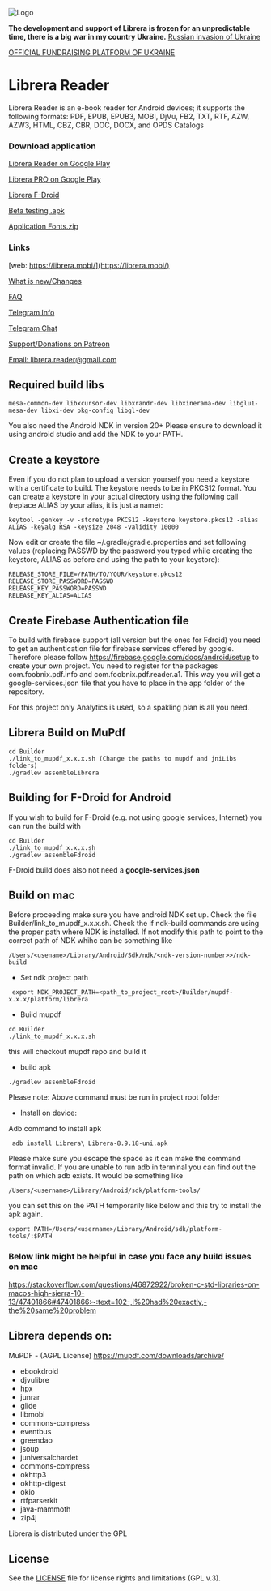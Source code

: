 ![Logo](https://raw.githubusercontent.com/foobnix/LirbiReader/master/logo.jpg)

**The development and support of Librera is frozen for an unpredictable time, there is a big war in my country
Ukraine.**
[Russian invasion of Ukraine](https://en.wikipedia.org/wiki/2022_Russian_invasion_of_Ukraine)

[OFFICIAL FUNDRAISING PLATFORM OF UKRAINE](https://u24.gov.ua/)

# Librera Reader

Librera Reader is an e-book reader for Android devices;
it supports the following formats: PDF, EPUB, EPUB3, MOBI, DjVu, FB2, TXT, RTF, AZW, AZW3, HTML, CBZ, CBR, DOC, DOCX,
and OPDS Catalogs

### Download application

[Librera Reader on Google Play](https://play.google.com/store/apps/details?id=com.foobnix.pdf.reader)

[Librera PRO on Google Play](https://play.google.com/store/apps/details?id=com.foobnix.pro.pdf.reader)

[Librera F-Droid](https://f-droid.org/en/packages/com.foobnix.pro.pdf.reader/)

[Beta testing .apk](http://beta.librera.mobi/)

[Application Fonts.zip](https://github.com/foobnix/LirbiReader/tree/master/Builder/fonts)

### Links

[web: https://librera.mobi/](https://librera.mobi/)

[What is new/Changes](https://librera.mobi/what-is-new/)

[FAQ](https://librera.mobi/faq/)

[Telegram Info](https://t.me/LibreraReader)

[Telegram Chat](https://t.me/librera_reader_chat)

[Support/Donations on Patreon](https://www.patreon.com/librera)

[Email: librera.reader@gmail.com](mailto:librera.reader@gmail.com)

## Required build libs

~~~~
mesa-common-dev libxcursor-dev libxrandr-dev libxinerama-dev libglu1-mesa-dev libxi-dev pkg-config libgl-dev
~~~~

You also need the Android NDK in version 20+
Please ensure to download it using android studio and add the NDK to your PATH.

## Create a keystore

Even if you do not plan to upload a version yourself you need a keystore with a certificate to build.
The keystore needs to be in PKCS12 format.
You can create a keystore in your actual directory using the following call
(replace ALIAS by your alias, it is just a name):

~~~~
keytool -genkey -v -storetype PKCS12 -keystore keystore.pkcs12 -alias ALIAS -keyalg RSA -keysize 2048 -validity 10000
~~~~

Now edit or create the file ~/.gradle/gradle.properties and set following values
(replacing PASSWD by the password you typed while creating the keystore, ALIAS as before and using the path to your
keystore):

~~~~
RELEASE_STORE_FILE=/PATH/TO/YOUR/keystore.pkcs12
RELEASE_STORE_PASSWORD=PASSWD
RELEASE_KEY_PASSWORD=PASSWD
RELEASE_KEY_ALIAS=ALIAS
~~~~

## Create Firebase Authentication file

To build with firebase support (all version but the ones for Fdroid) you need to get an
authentication file for firebase services offered by google. Therefore please follow
https://firebase.google.com/docs/android/setup to create your own project. You need to
register for the packages com.foobnix.pdf.info and com.foobnix.pdf.reader.a1. This way
you will get a google-services.json file that you have to place in the app folder of
the repository.

For this project only Analytics is used, so a spakling plan is all you need.

## Librera Build on MuPdf

~~~~
cd Builder
./link_to_mupdf_x.x.x.sh (Change the paths to mupdf and jniLibs folders)
./gradlew assembleLibrera
~~~~

## Building for F-Droid for Android

If you wish to build for F-Droid (e.g. not using google services, Internet) you can run the build with

~~~~
cd Builder
./link_to_mupdf_x.x.x.sh
./gradlew assembleFdroid
~~~~

F-Droid build does also not need a **google-services.json**

## Build on mac
Before proceeding make sure you have android NDK set up.
Check the file Builder/link_to_mupdf_x.x.x.sh. Check the if ndk-build commands are using the proper path where NDK is installed.
If not modify this path to point to the correct path of NDK whihc can be something like 
~~~
/Users/<usename>/Library/Android/Sdk/ndk/<ndk-version-number>>/ndk-build
~~~

* Set ndk project path
~~~
 export NDK_PROJECT_PATH=<path_to_project_root>/Builder/mupdf-x.x.x/platform/librera
~~~ 

* Build mupdf
~~~~
cd Builder
./link_to_mupdf_x.x.x.sh
~~~~
this will checkout mupdf repo and build it

* build apk
~~~
./gradlew assembleFdroid
~~~
Please note: Above command must be run in project root folder

* Install on device:

Adb command to install apk
~~~
 adb install Librera\ Librera-8.9.18-uni.apk 
~~~
Please make sure you escape the space as it can make the command format invalid.
If you are unable to run adb in terminal you can find out the path on which adb exists. 
It would be something like
~~~
/Users/<username>/Library/Android/sdk/platform-tools/
~~~
you can set this on the PATH temporarily like below and this try to install the apk again.
~~~
export PATH=/Users/<username>/Library/Android/sdk/platform-tools/:$PATH
~~~


### Below link might be helpful in case you face any build issues on mac
https://stackoverflow.com/questions/46872922/broken-c-std-libraries-on-macos-high-sierra-10-13/47401866#47401866:~:text=102-,I%20had%20exactly,-the%20same%20problem


## Librera depends on:

MuPDF - (AGPL License) https://mupdf.com/downloads/archive/

* ebookdroid
* djvulibre
* hpx
* junrar
* glide
* libmobi
* commons-compress
* eventbus
* greendao
* jsoup
* juniversalchardet
* commons-compress
* okhttp3
* okhttp-digest
* okio
* rtfparserkit
* java-mammoth
* zip4j

Librera is distributed under the GPL

## License

See the [LICENSE](LICENSE.txt) file for license rights and limitations (GPL v.3).
